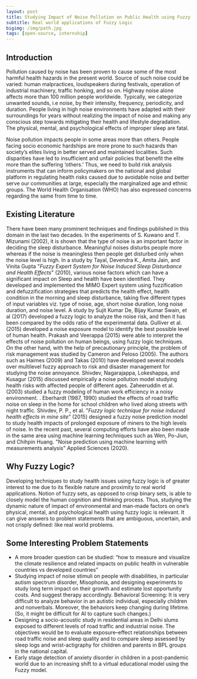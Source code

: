 ```yaml
---
layout: post
title: Studying Impact of Noise Pollution on Public Health using Fuzzy Techniques
subtitle: Real world applications of Fuzzy Logic
bigimg: /img/path.jpg
tags: [open-source, internship]
---
```


## Introduction

Pollution caused by noise has been proven to cause some of the most harmful health hazards in the present world.  Source of such noise could be varied: human malpractices, loudspeakers during festivals, operation of industrial machinery, traffic honking, and so on. Highway noise alone affects more than 100  million people worldwide. Typically, we categorize unwanted sounds, i.e noise, by their intensity, frequency, periodicity, and duration. People living in high noise environments have adapted with their surroundings for years without realizing the impact of noise and making any conscious step towards mitigating their health and lifestyle degradation. The physical, mental, and psychological effects of improper sleep are fatal.

Noise pollution impacts people in some areas more than others. People facing socio economic hardships are more prone to such hazards than society’s elites living in better served and maintained localities. Such disparities have led to insufficient and unfair policies that benefit the elite more than the suffering ‘others.’ Thus, we need to build risk analysis instruments that can inform policymakers on the national and global platform in regulating health risks caused due to avoidable noise and better serve our communities at large, especially the marginalized age and ethnic groups. The World Health Organisation (WHO) has also expressed concerns regarding the same from time to time. 

## Existing Literature

There have been many prominent techniques and findings published in this domain in the last two decades. In the experiments of S. Kuwano and T. Mizunami (2002), it is shown that the type of noise is an important factor in deciding the sleep disturbance. Meaningful noises disturbs people more whereas if the noise is meaningless then people get disturbed only when the noise level is high. In a study by Tayal, Devendra K., Amita Jain, and Vinita Gupta "_Fuzzy Expert System for Noise Induced Sleep Disturbance and Health Effects_" (2010), various noise factors which can have a significant impact on Sleep and health have been identified. They developed and implemented the MIMO Expert system using fuzzification and defuzzification strategies that predicts the health effect, health condition in the morning and sleep disturbance, taking five different types of input variables viz. type of noise, age, short noise duration, long noise duration, and noise level. A study by Sujit Kumar De, Bijay Kumar Swain, et al (2017) developed a fuzzy logic to analyze the noise risk, and then it has been compared by the odds ratio of the experimental data. Gulliver et al. (2015) developed a noise exposure model to identify the best possible level of human health. Prakash and Veerappa (2015) were able to interpret the effects of noise pollution on human beings, using fuzzy logic techniques. On the other hand, with the help of precautionary principle, the problem of risk management was studied by Cameron and Peloso (2005). The authors such as Haimes (2009) and Takas (2010) have developed several models over multilevel fuzzy approach to risk and disaster management for studying the noise annoyance. Shivdev, Nagarajappa, Lokeshappa, and Kusagur (2015) discussed empirically a noise pollution model studying health risks with affected people of different ages. Zaheeruddin et al. (2003) studied a fuzzy modeling of human work efficiency in a noisy environment. . Eberhardt (1987, 1990) studied the effects of road traffic noise on sleep in the home for school children who lived along streets with night traffic. Shivdev, P. P., et al. "_Fuzzy logic technique for noise induced health effects in mine site_” (2015) designed a fuzzy noise prediction model to study health impacts of prolonged exposure of miners to the high levels of noise. In the recent past, several computing efforts have also been made in the same area using machine learning techniques such as Wen, Po-Jiun, and Chihpin Huang. "Noise prediction using machine learning with measurements analysis" Applied Sciences (2020). 

## Why Fuzzy Logic? 

Developing techniques to study health issues using fuzzy logic is of greater interest to me due to its flexible nature and proximity to real world applications. Notion of fuzzy sets, as opposed to crisp binary sets, is able to closely model the human cognition and thinking process. Thus, studying the dynamic nature of impact of environmental and man-made factors on one’s physical, mental, and psychological health using fuzzy logic is relevant. It can give answers to problem statements that are ambiguous, uncertain, and not crisply defined: like real world problems. 

## Some Interesting Problem Statements

- A more broader question can be studied: “how to measure and visualize the climate resilience and related impacts on public health in vulnerable countries vs developed countries”
- Studying impact of noise stimuli on people with disabilities, in particular autism spectrum disorder, Misophonia, and designing experiments to study long term impact on their growth and estimate lost opportunity costs. And suggest therapy accordingly. Behavioral Screening: It is very difficult to analyze behavior in an autistic individual, especially children and nonverbals. Moreover, the behaviors keep changing during lifetime. (So, it might be difficult for AI to capture such changes.)
- Designing a socio-acoustic study in residential areas in Delhi slums exposed to different levels of road traffic and industrial noise. The objectives would be to evaluate exposure–effect relationships between road traffic noise and sleep quality and to compare sleep assessed by sleep logs and wrist-actigraphy for children and parents in BPL groups in the national capital.
- Early stage detection of anxiety disorder in children in a post-pandemic world due to an increasing shift to a virtual educational model using the Fuzzy model.
